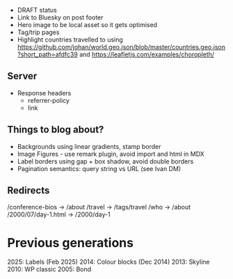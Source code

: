 - DRAFT status
- Link to Bluesky on post footer
- Hero image to be local asset so it gets optimised
- Tag/trip pages
- Highlight countries travelled to using https://github.com/johan/world.geo.json/blob/master/countries.geo.json?short_path=afdfc39 and https://leafletjs.com/examples/choropleth/

## Server

- Response headers
    - referrer-policy
    - link
        <link rel="preconnect" href="https://fonts.googleapis.com">
        <link rel="preconnect" href="https://fonts.gstatic.com" crossorigin>

## Things to blog about?

- Backgrounds using linear gradients, stamp border
- Image Figures - use remark plugin, avoid import and html in MDX
- Label borders using gap + box shadow, avoid double borders
- Pagination semantics: query string vs URL (see Ivan DM)

## Redirects

/conference-bios -> /about
/travel -> /tags/travel
/who -> /about
/2000/07/day-1.html -> /2000/day-1


# Previous generations

2025: Labels (Feb 2025)
2014: Colour blocks (Dec 2014)
2013: Skyline
2010: WP classic
2005: Bond
